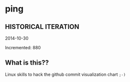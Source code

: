 # ping

## HISTORICAL ITERATION
2014-10-30

Incremented: 880

## What is this?? 
Linux skills to hack the github commit visualization chart `;-)`
